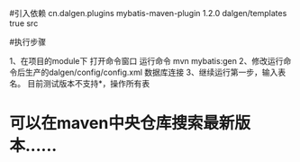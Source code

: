#引入依赖
<build>
    <plugins>
	<plugin>
			<groupId>cn.dalgen.plugins</groupId>
			<artifactId>mybatis-maven-plugin</artifactId>
			<version>1.2.0</version>
			<configuration>
				<templateDirectory>dalgen/templates</templateDirectory>
				<copyTemplate>true</copyTemplate>
				<outputDirectory>src</outputDirectory>
			</configuration>
		</plugin>
    </plugins>
</build>

#执行步骤

1、在项目的module下 打开命令窗口 运行命令 mvn mybatis:gen
2、修改运行命令后生产的dalgen/config/config.xml 数据库连接
3、继续运行第一步，输入表名。  目前测试版本不支持*，操作所有表

# 可以在maven中央仓库搜索最新版本......
